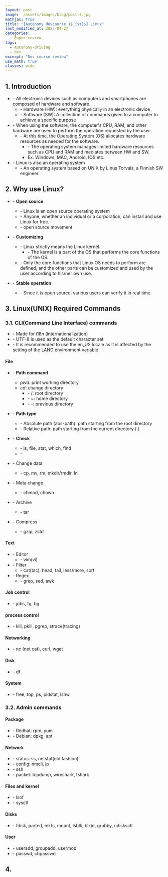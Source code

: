 ```yaml
---
layout: post
image:  /assets/images/blog/post-5.jpg
mathjax: true
title: "[Autonomy devcourse 1$_{st}$] Linux"
last_modified_at: 2023-04-27
categories:
  - Paper review
tags:
  - Autonomy-driving
  - dev
excerpt: "Dev course review"
use_math: true
classes: wide
---
```


## 1. Introduction
- \- All electronic devices such as computers and smartphones are composed of hardware and software.
   - \- Hardware (HW): everything physically in an electronic device
   - \- Software (SW): A collection of commands given to a computer to achieve a specific purpose
- \- When using the software, the computer's CPU, RAM, and other hardware are used to perform the operation requested by the user.
   - \- At this time, the Operating System (OS) allocates hardware resources as needed for the software.
     - \- The operating system manages limited hardware resources such as CPU and RAM and mediates between HW and SW.
     - Ex. Windows, MAC, Android, IOS etc.
- \- Linux is also an operating system
   - \- An operating system based on UNIX by Linus Torvals, a Finnish SW engineer.

## 2. Why use Linux?
- \- **Open source**
   - \- Linux is an open source operating system
   - \- Anyone, whether an individual or a corporation, can install and use Linux for free.
   - \- open source movement

- \- **Customizing**
   - \- Linux strictly means the Linux kernel.
     - \- The kernel is a part of the OS that performs the core functions of the OS.
   - \- Only the core functions that Linux OS needs to perform are defined, and the other parts can be customized and used by the user according to his/her own use.

- \- **Stable operation**
   - \- Since it is open source, various users can verify it in real time.

## 3. Linux(UNIX) Required Commands
### 3.1. CLI(Command Line Interface) commands
   - \- Made for i18n (internationalization)
   - \- UTF-8 is used as the default character set
   - \- It is recommended to use the en_US locale as it is affected by the setting of the LANG environment variable

#### **File**
- \- **Path command**
    - $pwd$: print working directory
    - $cd$: change directory
      - \- /: root directory
      - \- ~: home directory
      - \- -: previous directory
- \- **Path type**
  - \- Absolute path (abs-path): path starting from the root directory
  - \- Relative path: path starting from the current directory (.)

- \- **Check**
  - \- ls, file, stat, which, find
  - \-    
- \- Change data
   - \- cp, mv, rm, mkdir/rmdir, ln
- \- Meta change
   - \- chmod, chown
- \- Archive
   - \- tar
- \- Compress
   - \- gzip, zstd

#### Text
- \- Editor
   - \- vim(vi)
- \- Filter
   - \- cat(tac), head, tail, less/more, sort
- \- Regex
   - \- grep, sed, awk

#### Job control
  - \- jobs, fg, bg

#### process control
  - \- kill, pkill, pgrep, strace(tracing)

#### Networking
  - \- nc (net cat), curl, wget

#### Disk
  - \- df

#### System
  - \- free, top, ps, pidstat, lshw

### 3.2. Admin commands

#### Package
- \- Redhat: rpm, yum
- \- Debian: dpkg, apt

#### Network
- \- status: ss, netstat(old fashion)
- \- config: nmcli, ip
- \- ssh
- \- packet: tcpdump, wireshark, tshark

#### Files and kernel
- \- lsof
- \- sysctl

#### Disks
- \- fdisk, parted, mkfs, mount, lsblk, blkid, grubby, udisksctl

#### User
- \- useradd, groupadd, usermod
- \- passwd, chpasswd

## 4.